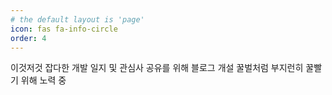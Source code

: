 ```yaml
---
# the default layout is 'page'
icon: fas fa-info-circle
order: 4
---
```



이것저것 잡다한 개발 일지 및 관심사 공유를 위해 블로그 개설
꿀벌처럼 부지런히 꿀빨기 위해 노력 중


